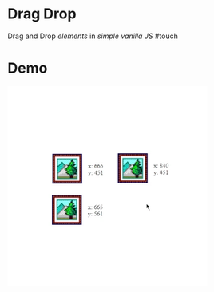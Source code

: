 # Drag Drop
Drag and Drop _elements_ in _simple vanilla JS_ #touch

# Demo
![](https://github.com/oliverstasa/drag-drop/blob/main/demo.gif)

